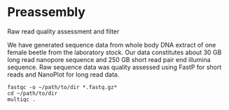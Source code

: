 # Preassembly
Raw read quality assessment and filter

We have generated sequence data from whole body DNA extract of one female beetle from the laboratory stock. Our data constitutes about 30 GB long read nanopore sequence and 250 GB short read pair end illumina sequence. Raw sequence data was quality assessed using FastP for short reads and NanoPlot for long read data.

```
fastqc -o ~/path/to/dir *.fastq.gz*
cd ~/path/to/dir
multiqc .
```
